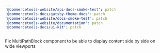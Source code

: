 ```yaml
---
'@commercetools-website/api-docs-smoke-test': patch
'@commercetools-docs/gatsby-theme-docs': patch
'@commercetools-website/docs-smoke-test': patch
'@commercetools-website/documentation': patch
'@commercetools-docs/ui-kit': patch
---
```


Fix MultiPathBlock component to be able to display content side by side on wide viewports

